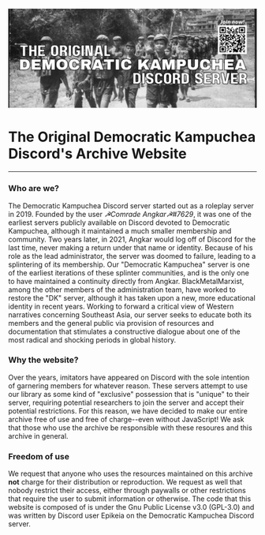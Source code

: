 ![DK Invite Banner](https://github.com/dkwebsite1975/official-site/blob/main/invitebanner.png)
# The Original Democratic Kampuchea Discord's Archive Website
---
### Who are we?
The Democratic Kampuchea Discord server started out as a roleplay server in 2019. Founded by the user *☭Comrade Angkar☭#7629*, it was one of the earliest servers publicly available on Discord devoted to Democratic Kampuchea, although it maintained a much smaller membership and community. Two years later, in 2021, Angkar would log off of Discord for the last time, never making a return under that name or identity. Because of his role as the lead administrator, the server was doomed to failure, leading to a splintering of its membership. Our "Democratic Kampuchea" server is one of the earliest iterations of these splinter communities, and is the only one to have maintained a continuity directly from Angkar. BlackMetalMarxist, among the other members of the administration team, have worked to restore the "DK" server, although it has taken upon a new, more educational identity in recent years. Working to forward a critical view of Western narratives concerning Southeast Asia, our server seeks to educate both its members and the general public via provision of resources and documentation that stimulates a constructive dialogue about one of the most radical and shocking periods in global history. 

### Why the website?
Over the years, imitators have appeared on Discord with the sole intention of garnering members for whatever reason. These servers attempt to use our library as some kind of "exclusive" possession that is "unique" to their server, requiring potential researchers to join the server and accept their potential restrictions. For this reason, we have decided to make our entire archive free of use and free of charge--even without JavaScript! We ask that those who use the archive be responsible with these resoures and this archive in general.

### Freedom of use
We request that anyone who uses the resources maintained on this archive **not** charge for their distribution or reproduction. We request as well that nobody restrict their access, either through paywalls or other restrictions that require the user to submit information or otherwise. The code that this website is composed of is under the Gnu Public License v3.0 (GPL-3.0) and was written by Discord user Epikeia on the Democratic Kampuchea Discord server.
